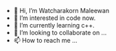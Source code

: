 - 👋 Hi, I’m Watcharakorn Maleewan
- 👀 I’m interested in code now.
- 🌱 I’m currently learning c++.
- 💞️ I’m looking to collaborate on ...
- 📫 How to reach me ...

<!---
Sunwatcha303/Sunwatcha303 is a ✨ special ✨ repository because its `README.md` (this file) appears on your GitHub profile.
You can click the Preview link to take a look at your changes.
--->
